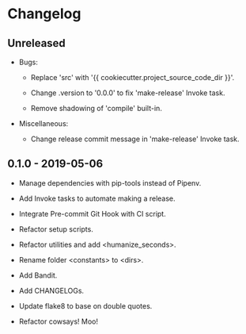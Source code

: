 # Changelog

## Unreleased

+ Bugs:

    + Replace 'src' with '{{ cookiecutter.project_source_code_dir }}'.
    
    + Change .version to '0.0.0' to fix 'make-release' Invoke task.
    
    + Remove shadowing of 'compile' built-in.

+ Miscellaneous:

    + Change release commit message in 'make-release' Invoke task.


## 0.1.0 - 2019-05-06

+ Manage dependencies with pip-tools instead of Pipenv.
 
+ Add Invoke tasks to automate making a release.

+ Integrate Pre-commit Git Hook with CI script.

+ Refactor setup scripts.

+ Refactor utilities and add <humanize_seconds>.

+ Rename folder \<constants> to \<dirs>.

+ Add Bandit.

+ Add CHANGELOGs.

+ Update flake8 to base on double quotes.

+ Refactor cowsays! Moo!

